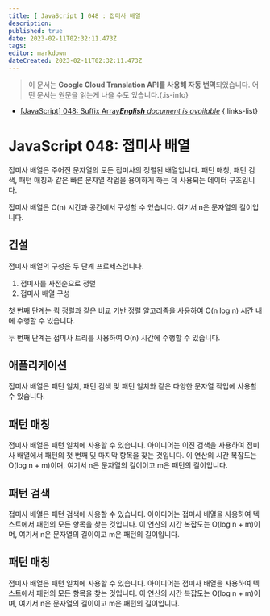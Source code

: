 ```yaml
---
title: [ JavaScript ] 048 : 접미사 배열
description: 
published: true
date: 2023-02-11T02:32:11.473Z
tags: 
editor: markdown
dateCreated: 2023-02-11T02:32:11.473Z
---
```


> 이 문서는 **Google Cloud Translation API를 사용해 자동 번역**되었습니다.
어떤 문서는 원문을 읽는게 나을 수도 있습니다.{.is-info}



- [[JavaScript] 048: Suffix Array***English** document is available*](/en/Knowledge-base/Algorithm/javascript-048-suffix-array)
{.links-list}


# JavaScript 048: 접미사 배열

접미사 배열은 주어진 문자열의 모든 접미사의 정렬된 배열입니다. 패턴 매칭, 패턴 검색, 패턴 매칭과 같은 빠른 문자열 작업을 용이하게 하는 데 사용되는 데이터 구조입니다.

접미사 배열은 O(n) 시간과 공간에서 구성할 수 있습니다. 여기서 n은 문자열의 길이입니다.

## 건설

접미사 배열의 구성은 두 단계 프로세스입니다.

1. 접미사를 사전순으로 정렬
2. 접미사 배열 구성

첫 번째 단계는 퀵 정렬과 같은 비교 기반 정렬 알고리즘을 사용하여 O(n log n) 시간 내에 수행할 수 있습니다.

두 번째 단계는 접미사 트리를 사용하여 O(n) 시간에 수행할 수 있습니다.

## 애플리케이션

접미사 배열은 패턴 일치, 패턴 검색 및 패턴 일치와 같은 다양한 문자열 작업에 사용할 수 있습니다.

## 패턴 매칭

접미사 배열은 패턴 일치에 사용할 수 있습니다. 아이디어는 이진 검색을 사용하여 접미사 배열에서 패턴의 첫 번째 및 마지막 항목을 찾는 것입니다. 이 연산의 시간 복잡도는 O(log n + m)이며, 여기서 n은 문자열의 길이이고 m은 패턴의 길이입니다.

## 패턴 검색

접미사 배열은 패턴 검색에 사용할 수 있습니다. 아이디어는 접미사 배열을 사용하여 텍스트에서 패턴의 모든 항목을 찾는 것입니다. 이 연산의 시간 복잡도는 O(log n + m)이며, 여기서 n은 문자열의 길이이고 m은 패턴의 길이입니다.

## 패턴 매칭

접미사 배열은 패턴 일치에 사용할 수 있습니다. 아이디어는 접미사 배열을 사용하여 텍스트에서 패턴의 모든 항목을 찾는 것입니다. 이 연산의 시간 복잡도는 O(log n + m)이며, 여기서 n은 문자열의 길이이고 m은 패턴의 길이입니다.